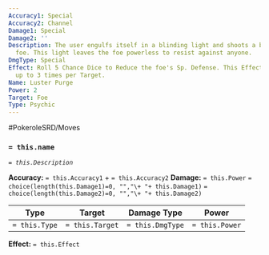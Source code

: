 ```yaml
---
Accuracy1: Special
Accuracy2: Channel
Damage1: Special
Damage2: ''
Description: The user engulfs itself in a blinding light and shoots a beam at its
  foe. This light leaves the foe powerless to resist against anyone.
DmgType: Special
Effect: Roll 5 Chance Dice to Reduce the foe's Sp. Defense. This Effect can be repeated
  up to 3 times per Target.
Name: Luster Purge
Power: 2
Target: Foe
Type: Psychic
---
```


#PokeroleSRD/Moves

### `= this.name` 
*`= this.Description`*

**Accuracy:** `= this.Accuracy1` + `= this.Accuracy2`
**Damage:** `= this.Power` `= choice(length(this.Damage1)=0, "","\+ "+ this.Damage1)` `= choice(length(this.Damage2)=0, "","\+ "+ this.Damage2)`

| Type          | Target          | Damage Type          | Power          |
| ------------- | --------------- | ---------------- | -------------- |
| `= this.Type` | `= this.Target` | `= this.DmgType` | `= this.Power` | 

**Effect:** `= this.Effect`